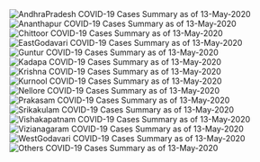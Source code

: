 
<img src="https://deepuhub.github.io/COVID-19/GraphsGenerated/13-May-2020/Last24Hrs_AndhraPradesh_13-May-2020.jpg" alt="AndhraPradesh COVID-19 Cases Summary as of 13-May-2020">
 <br>
<img src="https://deepuhub.github.io/COVID-19/GraphsGenerated/13-May-2020/Last24Hrs_Ananthapur_13-May-2020.jpg" alt="Ananthapur COVID-19 Cases Summary as of 13-May-2020">
 <br>
<img src="https://deepuhub.github.io/COVID-19/GraphsGenerated/13-May-2020/Last24Hrs_Chittoor_13-May-2020.jpg" alt="Chittoor COVID-19 Cases Summary as of 13-May-2020">
 <br>
<img src="https://deepuhub.github.io/COVID-19/GraphsGenerated/13-May-2020/Last24Hrs_EastGodavari_13-May-2020.jpg" alt="EastGodavari COVID-19 Cases Summary as of 13-May-2020">
 <br>
<img src="https://deepuhub.github.io/COVID-19/GraphsGenerated/13-May-2020/Last24Hrs_Guntur_13-May-2020.jpg" alt="Guntur COVID-19 Cases Summary as of 13-May-2020">
 <br>
<img src="https://deepuhub.github.io/COVID-19/GraphsGenerated/13-May-2020/Last24Hrs_Kadapa_13-May-2020.jpg" alt="Kadapa COVID-19 Cases Summary as of 13-May-2020">
 <br>
<img src="https://deepuhub.github.io/COVID-19/GraphsGenerated/13-May-2020/Last24Hrs_Krishna_13-May-2020.jpg" alt="Krishna COVID-19 Cases Summary as of 13-May-2020">
 <br>
<img src="https://deepuhub.github.io/COVID-19/GraphsGenerated/13-May-2020/Last24Hrs_Kurnool_13-May-2020.jpg" alt="Kurnool COVID-19 Cases Summary as of 13-May-2020">
 <br>
<img src="https://deepuhub.github.io/COVID-19/GraphsGenerated/13-May-2020/Last24Hrs_Nellore_13-May-2020.jpg" alt="Nellore COVID-19 Cases Summary as of 13-May-2020">
 <br>
<img src="https://deepuhub.github.io/COVID-19/GraphsGenerated/13-May-2020/Last24Hrs_Prakasam_13-May-2020.jpg" alt="Prakasam COVID-19 Cases Summary as of 13-May-2020">
 <br>
<img src="https://deepuhub.github.io/COVID-19/GraphsGenerated/13-May-2020/Last24Hrs_Srikakulam_13-May-2020.jpg" alt="Srikakulam COVID-19 Cases Summary as of 13-May-2020">
 <br>
<img src="https://deepuhub.github.io/COVID-19/GraphsGenerated/13-May-2020/Last24Hrs_Vishakapatnam_13-May-2020.jpg" alt="Vishakapatnam COVID-19 Cases Summary as of 13-May-2020">
 <br>
<img src="https://deepuhub.github.io/COVID-19/GraphsGenerated/13-May-2020/Last24Hrs_Vizianagaram_13-May-2020.jpg" alt="Vizianagaram COVID-19 Cases Summary as of 13-May-2020">
 <br>
<img src="https://deepuhub.github.io/COVID-19/GraphsGenerated/13-May-2020/Last24Hrs_WestGodavari_13-May-2020.jpg" alt="WestGodavari COVID-19 Cases Summary as of 13-May-2020">
 <br>
 <img src="https://deepuhub.github.io/COVID-19/GraphsGenerated/13-May-2020/Last24Hrs_Others_13-May-2020.jpg" alt="Others COVID-19 Cases Summary as of 13-May-2020">
 <br>

